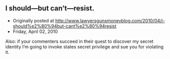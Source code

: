 ## I should—but can’t—resist.

 * Originally posted at http://www.lawyersgunsmoneyblog.com/2010/04/i-should%e2%80%94but-cant%e2%80%94resist
 * Friday, April 02, 2010

Also: if your commenters succeed in their quest to discover my secret identity I’m going to invoke states secret privilege and sue you for violating it.